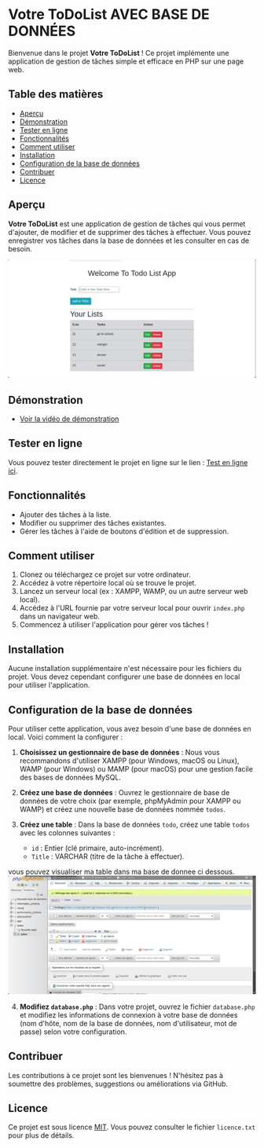 # Votre ToDoList AVEC BASE DE DONNÉES

Bienvenue dans le projet **Votre ToDoList** ! Ce projet implémente une application de gestion de tâches simple et efficace en PHP sur une page web.

## Table des matières

- [Aperçu](#aperçu)
- [Démonstration](#démonstration)
- [Tester en ligne](#tester-en-ligne)
- [Fonctionnalités](#fonctionnalités)
- [Comment utiliser](#comment-utiliser)
- [Installation](#installation)
- [Configuration de la base de données](#configuration-de-la-base-de-données)
- [Contribuer](#contribuer)
- [Licence](#licence)

## Aperçu

**Votre ToDoList** est une application de gestion de tâches qui vous permet d'ajouter, de modifier et de supprimer des tâches à effectuer. Vous pouvez enregistrer vos tâches dans la base de données et les consulter en cas de besoin.

![Capture d'écran de l'application](/demo/todo.png)

## Démonstration

- [Voir la vidéo de démonstration](/demo/videodemo.gif)

## Tester en ligne

Vous pouvez tester directement le projet en ligne sur le lien : [Test en ligne ici](https://nomogabrieltodolist.000webhostapp.com/).

## Fonctionnalités

- Ajouter des tâches à la liste.
- Modifier ou supprimer des tâches existantes.
- Gérer les tâches à l'aide de boutons d'édition et de suppression.

## Comment utiliser

1. Clonez ou téléchargez ce projet sur votre ordinateur.
2. Accédez à votre répertoire local où se trouve le projet.
3. Lancez un serveur local (ex : XAMPP, WAMP, ou un autre serveur web local).
4. Accédez à l'URL fournie par votre serveur local pour ouvrir `index.php` dans un navigateur web.
5. Commencez à utiliser l'application pour gérer vos tâches !

## Installation

Aucune installation supplémentaire n'est nécessaire pour les fichiers du projet. Vous devez cependant configurer une base de données en local pour utiliser l'application.

## Configuration de la base de données

Pour utiliser cette application, vous avez besoin d'une base de données en local. Voici comment la configurer :

1. **Choisissez un gestionnaire de base de données** : Nous vous recommandons d'utiliser XAMPP (pour Windows, macOS ou Linux), WAMP (pour Windows) ou MAMP (pour macOS) pour une gestion facile des bases de données MySQL.
   
2. **Créez une base de données** : Ouvrez le gestionnaire de base de données de votre choix (par exemple, phpMyAdmin pour XAMPP ou WAMP) et créez une nouvelle base de données nommée `todos`.

3. **Créez une table** : Dans la base de données `todo`, créez une table `todos` avec les colonnes suivantes :
    - `id` : Entier (clé primaire, auto-incrément).
    - `Title` : VARCHAR (titre de la tâche à effectuer).

vous pouvez visualiser ma table dans ma base de donnee ci dessous.
![voici un exemple](/demo/bd.png)

4. **Modifiez `database.php`** : Dans votre projet, ouvrez le fichier `database.php` et modifiez les informations de connexion à votre base de données (nom d'hôte, nom de la base de données, nom d'utilisateur, mot de passe) selon votre configuration.

## Contribuer

Les contributions à ce projet sont les bienvenues ! N'hésitez pas à soumettre des problèmes, suggestions ou améliorations via GitHub.

## Licence

Ce projet est sous licence [MIT](licence.txt). Vous pouvez consulter le fichier `licence.txt` pour plus de détails.
